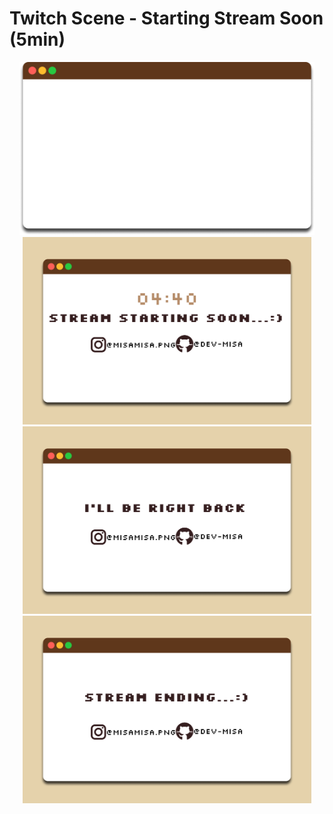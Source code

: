 # Twitch Scene - Starting Stream Soon (5min)

<div align="center">
<img src ="images/apple window (my style).png" height="277">
<img src ="images/Starting soon..._).png" height="300">
<img src ="images/Be right back!.png" height="300">
<img src ="images/Ending stream....png" height="300">
</div>